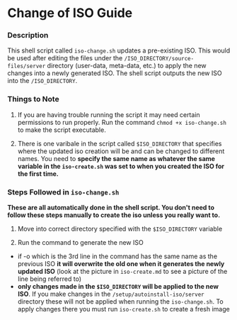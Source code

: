# Change of ISO Guide

### Description
This shell script called `iso-change.sh` updates a pre-existing ISO. This would be used after editing the files
under the `/ISO_DIRECTORY/source-files/server` directory (user-data, meta-data, etc.) to apply the new changes
into a newly generated ISO. The shell script outputs the new ISO into the `/ISO_DIRECTORY`.

### Things to Note
1. If you are having trouble running the script it may need certain permissions to run properly. Run the command
`chmod +x iso-change.sh` to make the script executable.

2. There is one varibale in the script called `$ISO_DIRECTORY` that specifies where the updated iso creation will
be and can be changed to different names. You need to 
**specify the same name as whatever the same variable in the `iso-create.sh` was set to when you created the ISO for the first time.**

### Steps Followed in `iso-change.sh`
**These are all automatically done in the shell script. You don't need to follow these steps manually to create the iso unless you really want to.**

1. Move into correct directory specified with the `$ISO_DIRECTORY` variable

2. Run the command to generate the new ISO
- if -o which is the 3rd line in the command has the same name as the previous ISO
**it will overwrite the old one when it generates the newly updated ISO** (look at the picture in `iso-create.md`
to see a picture of the line being referred to)
- **only changes made in the `$ISO_DIRECTORY` will be applied to the new ISO**. If you make changes in the
`/setup/autoinstall-iso/server` directory these will not be applied when running the `iso-change.sh`. To apply
changes there you must run `iso-create.sh` to create a fresh image